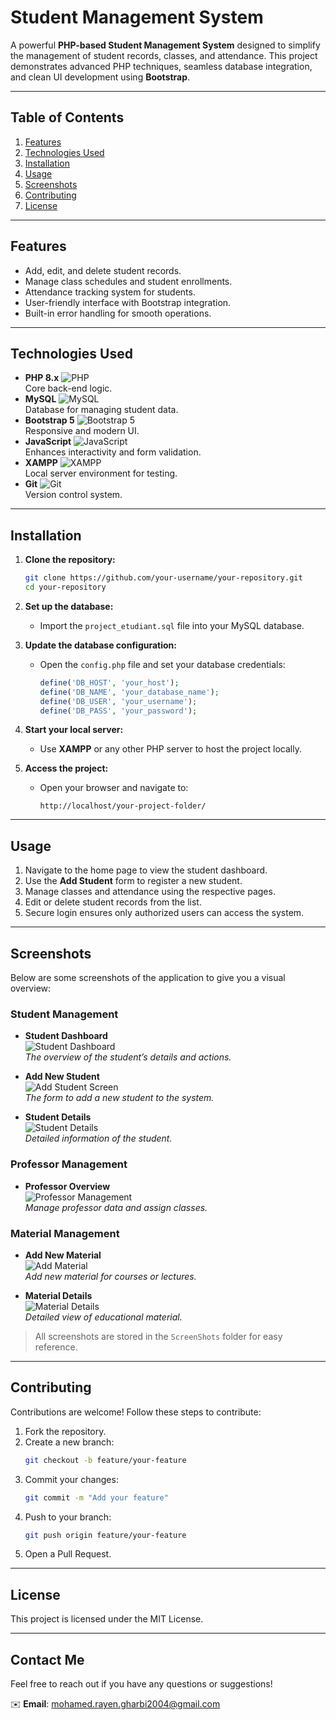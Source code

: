 # **Student Management System**

A powerful **PHP-based Student Management System** designed to simplify the management of student records, classes, and attendance. This project demonstrates advanced PHP techniques, seamless database integration, and clean UI development using **Bootstrap**.

---

## **Table of Contents**
1. [Features](#features)
2. [Technologies Used](#technologies-used)
3. [Installation](#installation)
4. [Usage](#usage)
5. [Screenshots](#screenshots)
6. [Contributing](#contributing)
7. [License](#license)

---

## **Features**

- Add, edit, and delete student records.
- Manage class schedules and student enrollments.
- Attendance tracking system for students.
- User-friendly interface with Bootstrap integration.
- Built-in error handling for smooth operations.

---

## **Technologies Used**

- **PHP 8.x** ![PHP](https://img.shields.io/badge/PHP-8.x-blue) <br> Core back-end logic.
- **MySQL** ![MySQL](https://img.shields.io/badge/MySQL-database-orange) <br> Database for managing student data.
- **Bootstrap 5** ![Bootstrap 5](https://img.shields.io/badge/Bootstrap-5-blueviolet) <br> Responsive and modern UI.
- **JavaScript** ![JavaScript](https://img.shields.io/badge/JavaScript-%20-yellow) <br> Enhances interactivity and form validation.
- **XAMPP** ![XAMPP](https://img.shields.io/badge/XAMPP-local%20server-yellowgreen) <br> Local server environment for testing.
- **Git** ![Git](https://img.shields.io/badge/Git-%20-lightgray) <br> Version control system.

---

## **Installation**

1. **Clone the repository:**
   ```bash
   git clone https://github.com/your-username/your-repository.git
   cd your-repository
   ```

2. **Set up the database:**
   - Import the `project_etudiant.sql` file into your MySQL database.

3. **Update the database configuration:**
   - Open the `config.php` file and set your database credentials:
     ```php
     define('DB_HOST', 'your_host');
     define('DB_NAME', 'your_database_name');
     define('DB_USER', 'your_username');
     define('DB_PASS', 'your_password');
     ```

4. **Start your local server:**
   - Use **XAMPP** or any other PHP server to host the project locally.

5. **Access the project:**
   - Open your browser and navigate to:
     ```
     http://localhost/your-project-folder/
     ```

---

## **Usage**

1. Navigate to the home page to view the student dashboard.
2. Use the **Add Student** form to register a new student.
3. Manage classes and attendance using the respective pages.
4. Edit or delete student records from the list.
5. Secure login ensures only authorized users can access the system.

---

## **Screenshots**

Below are some screenshots of the application to give you a visual overview:

### **Student Management**
- **Student Dashboard**  
  ![Student Dashboard](ScreenShots/studentscreen3.png)  
  _The overview of the student’s details and actions._
  
- **Add New Student**  
  ![Add Student Screen](ScreenShots/studentscreen2.png)  
  _The form to add a new student to the system._
  
- **Student Details**  
  ![Student Details](ScreenShots/studentscreen1.png)  
  _Detailed information of the student._

### **Professor Management**
- **Professor Overview**  
  ![Professor Management](ScreenShots/professor.png)  
  _Manage professor data and assign classes._

### **Material Management**
- **Add New Material**  
  ![Add Material](ScreenShots/material3.png)  
  _Add new material for courses or lectures._
  
- **Material Details**  
  ![Material Details](ScreenShots/material1.png)  
  _Detailed view of educational material._

> All screenshots are stored in the `ScreenShots` folder for easy reference.

---

## **Contributing**

Contributions are welcome! Follow these steps to contribute:

1. Fork the repository.
2. Create a new branch:
   ```bash
   git checkout -b feature/your-feature
   ```
3. Commit your changes:
   ```bash
   git commit -m "Add your feature"
   ```
4. Push to your branch:
   ```bash
   git push origin feature/your-feature
   ```
5. Open a Pull Request.

---

## **License**

This project is licensed under the MIT License.

---

## **Contact Me**

Feel free to reach out if you have any questions or suggestions!

✉️ **Email**: [mohamed.rayen.gharbi2004@gmail.com](mailto:mohamed.rayen.gharbi2004@gmail.com)  



